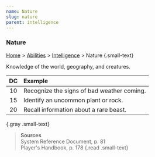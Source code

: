 ```yaml
---
name: Nature
slug: nature
parent: intelligence
---
```

### Nature
[Home](dm-operations-center) > [Abilities](abilities-menu) > [Intelligence](intelligence) > Nature {.small-text}

Knowledge of the world, geography, and creatures.

| DC | Example                                  |
| :--: | :----------------------------------------- |
|  10  | Recognize the signs of bad weather coming. |
|  15  | Identify an uncommon plant or rock.        |
|  20  | Recall information about a rare beast.     |
{.gray .small-text}

> **Sources** <br/>
> System Reference Document, p. 81<br/>
> Player's Handbook, p. 178
{.read .small-text}

